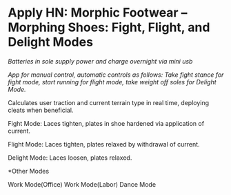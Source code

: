 # Apply HN: Morphic Footwear – Morphing Shoes: Fight, Flight, and Delight Modes

<i>Batteries in sole supply power and charge overnight via mini usb<p></i><i>App for manual control, automatic controls as follows: Take fight stance for fight mode, start running for flight mode, take weight off soles for Delight Mode.<p></i><i></i>Calculates user traction and current terrain type in real time, deploying cleats when beneficial.<p>Fight Mode: Laces tighten, plates in shoe hardened via application of current.<p>Flight Mode: Laces tighten, plates relaxed by withdrawal of current.<p>Delight Mode: Laces loosen, plates relaxed.<p><i></i>*Other Modes<p>Work Mode(Office)
Work Mode(Labor)
Dance Mode
